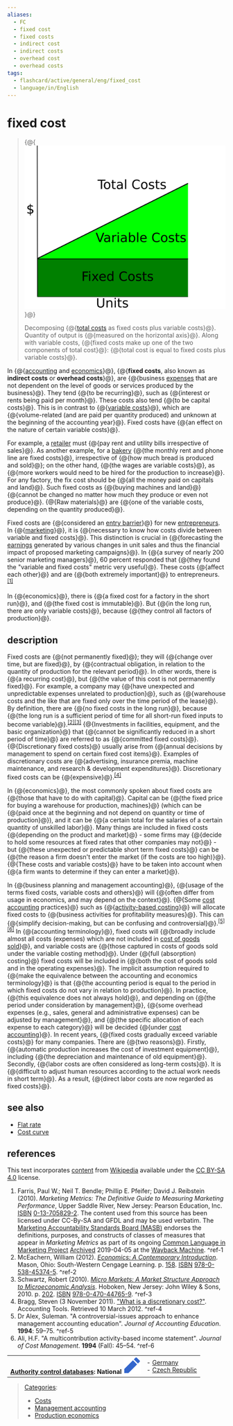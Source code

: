 ```yaml
---
aliases:
  - FC
  - fixed cost
  - fixed costs
  - indirect cost
  - indirect costs
  - overhead cost
  - overhead costs
tags:
  - flashcard/active/general/eng/fixed_cost
  - language/in/English
---
```


# fixed cost

> {@{![Decomposing [total costs](total%20cost.md) as fixed costs plus variable costs.](../../archives/Wikimedia%20Commons/CVP-TC-FC-VC.svg)}@}
>
> Decomposing {@{[total costs](total%20cost.md) as fixed costs plus variable costs}@}. Quantity of output is {@{measured on the horizontal axis}@}. Along with variable costs, {@{fixed costs make up one of the two components of total cost}@}: {@{total cost is equal to fixed costs plus variable costs}@}. <!--SR:!2026-01-23,294,330!2026-01-23,294,330!2026-01-23,294,330!2026-01-19,291,330!2026-01-02,276,330-->

In {@{[accounting](accounting.md) and [economics](economics.md)}@}, {@{__fixed costs__, also known as __indirect costs__ or __overhead costs__}@}, are {@{business [expenses](expenses.md) that are not dependent on the level of goods or services produced by the business}@}. They tend {@{to be recurring}@}, such as {@{interest or rents being paid per month}@}. These costs also tend {@{to be capital costs}@}. This is in contrast to {@{[variable costs](variable%20costs.md)}@}, which are {@{volume-related \(and are paid per quantity produced\) and unknown at the beginning of the accounting year}@}. Fixed costs have {@{an effect on the nature of certain variable costs}@}. <!--SR:!2026-01-08,280,330!2025-12-04,254,330!2025-10-30,209,310!2025-12-31,276,330!2026-01-23,294,330!2026-01-21,293,330!2026-01-11,285,330!2025-12-14,262,330!2026-01-23,294,330-->

For example, a [retailer](retail.md) must {@{pay rent and utility bills irrespective of sales}@}. As another example, for a [bakery](bakery.md) {@{the monthly rent and phone line are fixed costs}@}, irrespective of {@{how much bread is produced and sold}@}; on the other hand, {@{the wages are variable costs}@}, as {@{more workers would need to be hired for the production to increase}@}. For any factory, the fix cost should be {@{all the money paid on capitals and land}@}. Such fixed costs as {@{buying machines and land}@} {@{cannot be changed no matter how much they produce or even not produce}@}. {@{Raw materials}@} are {@{one of the variable costs, depending on the quantity produced}@}. <!--SR:!2026-01-09,281,330!2025-09-25,182,310!2026-01-09,281,330!2026-01-13,285,330!2026-01-19,291,330!2026-01-09,283,330!2026-01-07,280,330!2026-01-23,294,330!2026-01-12,284,330!2027-08-01,709,330-->

Fixed costs are {@{considered an [entry barrier](barriers%20to%20entry.md)}@} for new [entrepreneurs](entrepreneurs.md). In {@{[marketing](marketing.md)}@}, it is {@{necessary to know how costs divide between variable and fixed costs}@}. This distinction is crucial in {@{forecasting the [earnings](earnings.md) generated by various changes in unit sales and thus the financial impact of proposed marketing campaigns}@}. In {@{a survey of nearly 200 senior marketing managers}@}, 60 percent responded that {@{they found the "variable and fixed costs" metric very useful}@}. These costs {@{affect each other}@} and are {@{both extremely important}@} to entrepreneurs. <sup>[\[1\]](#^ref-1)</sup> <!--SR:!2026-01-14,286,330!2026-01-04,278,330!2025-11-29,250,330!2026-09-25,457,310!2026-01-20,292,330!2025-12-31,276,330!2025-12-13,260,330!2026-01-10,282,330-->

In {@{economics}@}, there is {@{a fixed cost for a factory in the short run}@}, and {@{the fixed cost is immutable}@}. But {@{in the long run, there are only variable costs}@}, because {@{they control all factors of production}@}. <!--SR:!2026-01-10,283,330!2025-10-14,196,310!2026-01-10,282,330!2026-01-05,279,330!2025-12-12,259,330-->

## description

Fixed costs are {@{not permanently fixed}@}; they will {@{change over time, but are fixed}@}, by {@{contractual obligation, in relation to the quantity of production for the relevant period}@}. In other words, there is {@{a recurring cost}@}, but {@{the value of this cost is not permanently fixed}@}. For example, a company may {@{have unexpected and unpredictable expenses unrelated to production}@}, such as {@{warehouse costs and the like that are fixed only over the time period of the lease}@}. By definition, there are {@{no fixed costs in the long run}@}, because {@{the long run is a sufficient period of time for all short-run fixed inputs to become variable}@}.<sup>[\[2\]](#^ref-2)</sup><sup>[\[3\]](#^ref-3)</sup> {@{Investments in facilities, equipment, and the basic organization}@} that {@{cannot be significantly reduced in a short period of time}@} are referred to as {@{committed fixed costs}@}. {@{Discretionary fixed costs}@} usually arise from {@{annual decisions by management to spend on certain fixed cost items}@}. Examples of discretionary costs are {@{advertising, insurance premia, machine maintenance, and research & development expenditures}@}. Discretionary fixed costs can be {@{expensive}@}.<sup>[\[4\]](#^ref-4)</sup> <!--SR:!2026-01-06,280,330!2027-04-28,586,310!2026-01-09,282,330!2026-01-11,284,330!2026-01-23,294,330!2026-01-21,293,330!2025-12-05,255,330!2025-12-31,276,330!2025-12-21,267,330!2025-10-19,200,310!2027-02-03,552,310!2025-12-09,258,330!2026-01-08,280,330!2026-07-27,420,310!2027-11-26,802,330!2025-10-18,25,367-->

In {@{economics}@}, the most commonly spoken about fixed costs are {@{those that have to do with capital}@}. Capital can be {@{the fixed price for buying a warehouse for production, machines}@} \(which can be {@{paid once at the beginning and not depend on quantity or time of production}@}\), and it can be {@{a certain total for the salaries of a certain quantity of unskilled labor}@}. Many things are included in fixed costs {@{depending on the product and market}@} - some firms may {@{decide to hold some resources at fixed rates that other companies may not}@} - but {@{these unexpected or predictable short term fixed costs}@} can be {@{the reason a firm doesn't enter the market \(if the costs are too high\)}@}. {@{These costs and variable costs}@} have to be taken into account when {@{a firm wants to determine if they can enter a market}@}. <!--SR:!2026-01-23,294,330!2026-01-08,282,330!2026-09-16,409,290!2026-01-10,284,330!2025-12-31,276,330!2025-12-19,265,330!2025-09-26,195,310!2026-01-23,294,330!2025-11-19,240,330!2026-01-23,294,330!2025-12-09,94,385-->

In {@{business planning and management accounting}@}, {@{usage of the terms fixed costs, variable costs and others}@} will {@{often differ from usage in economics, and may depend on the context}@}. {@{Some [cost accounting](cost%20accounting.md) practices}@} such as {@{[activity-based costing](activity-based%20costing.md)}@} will allocate fixed costs to {@{business activities for profitability measures}@}. This can {@{simplify decision-making, but can be confusing and controversial}@}.<sup>[\[5\]](#^ref-5)</sup><sup>[\[6\]](#^ref-6)</sup> In {@{accounting terminology}@}, fixed costs will {@{broadly include almost all costs \(expenses\) which are not included in [cost of goods sold](cost%20of%20goods%20sold.md)}@}, and variable costs are {@{those captured in costs of goods sold under the variable costing method}@}. Under {@{full \(absorption\) costing}@} fixed costs will be included in {@{both the cost of goods sold and in the operating expenses}@}. The implicit assumption required to {@{make the equivalence between the accounting and economics terminology}@} is that {@{the accounting period is equal to the period in which fixed costs do not vary in relation to production}@}. In practice, {@{this equivalence does not always hold}@}, and depending on {@{the period under consideration by management}@}, {@{some overhead expenses \(e.g., sales, general and administrative expenses\) can be adjusted by management}@}, and {@{the specific allocation of each expense to each category}@} will be decided {@{under [cost accounting](cost%20accounting.md)}@}. In recent years, {@{fixed costs gradually exceed variable costs}@} for many companies. There are {@{two reasons}@}. Firstly, {@{automatic production increases the cost of investment equipment}@}, including {@{the depreciation and maintenance of old equipment}@}. Secondly, {@{labor costs are often considered as long-term costs}@}. It is {@{difficult to adjust human resources according to the actual work needs in short term}@}. As a result, {@{direct labor costs are now regarded as fixed costs}@}. <!--SR:!2025-12-12,259,330!2026-01-23,294,330!2025-12-10,259,330!2026-01-23,294,330!2026-01-15,287,330!2026-08-11,433,310!2027-07-14,700,330!2026-01-23,294,330!2025-12-08,257,330!2027-11-27,802,330!2025-12-18,264,330!2026-07-26,420,310!2026-01-11,283,330!2026-04-30,340,290!2026-01-23,294,330!2026-01-03,277,330!2026-01-18,290,330!2026-01-16,288,330!2026-01-22,294,330!2026-01-23,294,330!2025-09-29,186,310!2025-12-02,252,330!2026-01-20,292,330!2027-12-19,819,330!2025-10-31,210,310!2026-01-17,289,330-->

## see also

- [Flat rate](flat%20rate.md)
- [Cost curve](cost%20curve.md)

## references

This text incorporates [content](https://en.wikipedia.org/wiki/fixed_cost) from [Wikipedia](Wikipedia.md) available under the [CC BY-SA 4.0](https://creativecommons.org/licenses/by-sa/4.0/) license.

1. Farris, Paul W.; Neil T. Bendle; Phillip E. Pfeifer; David J. Reibstein \(2010\). _Marketing Metrics: The Definitive Guide to Measuring Marketing Performance_, Upper Saddle River, New Jersey: Pearson Education, Inc. [ISBN](ISBN%20(identifier).md) [0-13-705829-2](https://en.wikipedia.org/wiki/Special:BookSources/0-13-705829-2). The content used from this source has been licensed under CC-By-SA and GFDL and may be used verbatim. The [Marketing Accountability Standards Board \(MASB\)](Marketing%20Accountability%20Standards%20Board%20(MASB).md) endorses the definitions, purposes, and constructs of classes of measures that appear in _Marketing Metrics_ as part of its ongoing [Common Language in Marketing Project](http://www.commonlanguage.wikispaces.net/) [Archived](https://web.archive.org/web/20190405010451/https://www.commonlanguage.wikispaces.net/) 2019-04-05 at the [Wayback Machine](Wayback%20Machine.md). <a id="^ref-1"></a>^ref-1
2. <a id="CITEREFMcEachern2012"></a> McEachern, William \(2012\). [_Economics: A Contemporary Introduction_](https://archive.org/details/economicscontemp00mcea_334). Mason, Ohio: South-Western Cengage Learning. p. [158](https://archive.org/details/economicscontemp00mcea_334/page/n187). [ISBN](ISBN%20(identifier).md) [978-0-538-45374-5](https://en.wikipedia.org/wiki/Special:BookSources/978-0-538-45374-5). <a id="^ref-2"></a>^ref-2
3. <a id="CITEREFSchwartz2010"></a> Schwartz, Robert \(2010\). [_Micro Markets: A Market Structure Approach to Microeconomic Analysis_](https://archive.org/details/micromarketsmark00schw). Hoboken, New Jersey: John Wiley & Sons, 2010. p. [202](https://archive.org/details/micromarketsmark00schw/page/n223). [ISBN](ISBN%20(identifier).md) [978-0-470-44765-9](https://en.wikipedia.org/wiki/Special:BookSources/978-0-470-44765-9). <a id="^ref-3"></a>^ref-3
4. <a id="CITEREFBragg2011"></a> Bragg, Steven \(3 November 2011\). ["What is a discretionary cost?"](http://www.accountingtools.com/questions-and-answers/what-is-a-discretionary-cost.html). Accounting Tools. Retrieved 10 March 2012. <a id="^ref-4"></a>^ref-4
5. <a id="CITEREFDr Alex"></a> Dr Alex, Suleman. "A controversial-issues approach to enhance management accounting education". _Journal of Accounting Education_. __1994__: 59–75. <a id="^ref-5"></a>^ref-5
6. <a id="CITEREFAli"></a> Ali, H.F. "A multicontribution activity-based income statement". _Journal of Cost Management_. __1994__ \(Fall\): 45–54. <a id="^ref-6"></a>^ref-6

|                                                                                                                                                                                                                                                      |                                                                                                                                                         |
| ------------------------------------------------------------------------------------------------------------------------------------------------------------------------------------------------------------------------------------------------:| ----------------------------------------------------------------------------------------------------------------------------------------------------------- |
| __[Authority control databases](https://en.wikipedia.org/wiki/Help:Authority%20control): National [![Edit this at Wikidata](../../archives/Wikimedia%20Commons/OOjs%20UI%20icon%20edit-ltr-progressive.svg)](https://www.wikidata.org/wiki/Q466764#identifiers)__ | - [Germany](https://d-nb.info/gnd/4154493-6) <br/> - [Czech Republic](https://aleph.nkp.cz/F/?func=find-c&local_base=aut&ccl_term=ica=ph442528&CON_LNG=ENG) |

> [Categories](https://en.wikipedia.org/wiki/Help:Category):
>
> - [Costs](https://en.wikipedia.org/wiki/Category:Costs)
> - [Management accounting](https://en.wikipedia.org/wiki/Category:Management%20accounting)
> - [Production economics](https://en.wikipedia.org/wiki/Category:Production%20economics)
